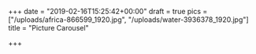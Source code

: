 +++
date = "2019-02-16T15:25:42+00:00"
draft = true
pics = ["/uploads/africa-866599_1920.jpg", "/uploads/water-3936378_1920.jpg"]
title = "Picture Carousel"

+++
